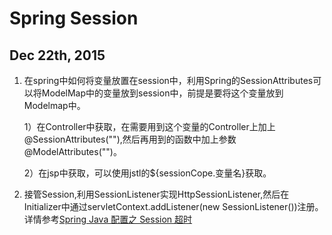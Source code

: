 # Spring Session

## Dec 22th, 2015

1. 在spring中如何将变量放置在session中，利用Spring的SessionAttributes可以将ModelMap中的变量放到session中，前提是要将这个变量放到Modelmap中。
   
    1）在Controller中获取，在需要用到这个变量的Controller上加上@SessionAttributes(""),然后再用到的函数中加上参数@ModelAttributes("")。
    
    2）在jsp中获取，可以使用jstl的${sessionCope.变量名}获取。 

    
2.  接管Session,利用SessionListener实现HttpSessionListener,然后在Initializer中通过servletContext.addListener(new SessionListener())注册。详情参考[Spring Java 配置之 Session 超时 ](http://www.oschina.net/translate/spring-java-configuration-session-timeout)